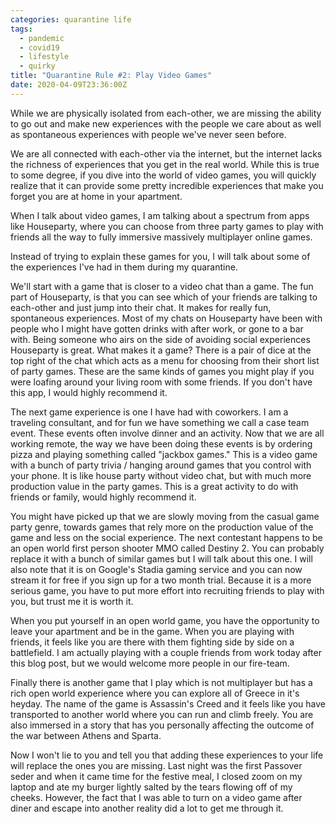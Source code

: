 ```yaml
---
categories: quarantine life
tags:
  - pandemic
  - covid19
  - lifestyle
  - quirky
title: "Quarantine Rule #2: Play Video Games"
date: 2020-04-09T23:36:00Z
---
```


While we are physically isolated from each-other, we are missing the ability to go out and make new experiences with the people we care about as well as spontaneous experiences with people we've never seen before.

We are all connected with each-other via the internet, but the internet lacks the richness of experiences that you get in the real world. While this is true to some degree, if you dive into the world of video games, you will quickly realize that it can provide some pretty incredible experiences that make you forget you are at home in your apartment.

When I talk about video games, I am talking about a spectrum from apps like Houseparty, where you can choose from three party games to play with friends all the way to fully immersive massively multiplayer online games.

Instead of trying to explain these games for you, I will talk about some of the experiences I've had in them during my quarantine.

We'll start with a game that is closer to a video chat than a game. The fun part of Houseparty, is that you can see which of your friends are talking to each-other and just jump into their chat. It makes for really fun, spontaneous experiences. Most of my chats on Houseparty have been with people who I might have gotten drinks with after work, or gone to a bar with. Being someone who airs on the side of avoiding social experiences Houseparty is great. What makes it a game? There is a pair of dice at the top right of the chat which acts as a menu for choosing from their short list of party games. These are the same kinds of games you might play if you were loafing around your living room with some friends. If you don't have this app, I would highly recommend it.

The next game experience is one I have had with coworkers. I am a traveling consultant, and for fun we have something we call a case team event. These events often involve dinner and an activity. Now that we are all working remote, the way we have been doing these events is by ordering pizza and playing something called "jackbox games." This is a video game with a bunch of party trivia / hanging around games that you control with your phone. It is like house party without video chat, but with much more production value in the party games. This is a great activity to do with friends or family, would highly recommend it.

You might have picked up that we are slowly moving from the casual game party genre, towards games that rely more on the production value of the game and less on the social experience. The next contestant happens to be an open world first person shooter MMO called Destiny 2. You can probably replace it with a bunch of similar games but I will talk about this one. I will also note that it is on Google's Stadia gaming service and you can now stream it for free if you sign up for a two month trial. Because it is a more serious game, you have to put more effort into recruiting friends to play with you, but trust me it is worth it.

When you put yourself in an open world game, you have the opportunity to leave your apartment and be in the game. When you are playing with friends, it feels like you are there with them fighting side by side on a battlefield. I am actually playing with a couple friends from work today after this blog post, but we would welcome more people in our fire-team.

Finally there is another game that I play which is not multiplayer but has a rich open world experience where you can explore all of Greece in it's heyday. The name of the game is Assassin's Creed and it feels like you have transported to another world where you can run and climb freely. You are also immersed in a story that has you personally affecting the outcome of the war between Athens and Sparta.

Now I won't lie to you and tell you that adding these experiences to your life will replace the ones you are missing. Last night was the first Passover seder and when it came time for the festive meal, I closed zoom on my laptop and ate my burger lightly salted by the tears flowing off of my cheeks. However, the fact that I was able to turn on a video game after diner and escape into another reality did a lot to get me through it.
